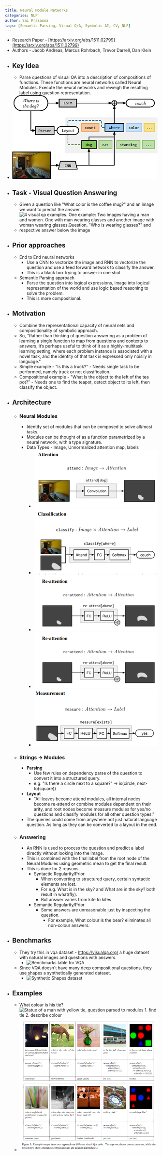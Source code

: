 ```yaml
---
title: Neural Module Networks
categories: NLP
author: Sai Prasanna
tags: [Semantic Parsing, Visual Q/A, Symbolic AI, CV, NLP]
---
```

- Research Paper -  [https://arxiv.org/abs/1511.02799](https://arxiv.org/abs/1511.02799)
- Authors - Jacob Andreas, Marcus Rohrbach, Trevor Darrell, Dan Klein
- ## Key Idea
    - Parse questions of visual QA into a description of compositions of functions. These functions are neural networks called Neural Modules. Execute the neural networks and reweigh the resulting label using question representation.
- ![Architecture diagram](/assets/images/neural-module-networks/1.png)
- ## Task - Visual Question Answering
    - Given a question like "What color is the coffee mug?" and an image we want to predict the answer.
    - ![4  visual qa examples. One example: Two images having a man and women. One with man wearing glasses and another image with woman wearing glasses.Question, "Who is wearing glasses?" and respective answer below the image](https://visualqa.org/static/img/vqa_examples.jpg)
- ## Prior approaches
    - End to End neural networks
        - Use a CNN to vectorize the image and RNN to vectorize the question and use a feed forward network to classify the answer.
        - This is a black box trying to answer in one shot.
    - Semantic Parsing approach
        - Parse the question into logical expressions, image into logical representation of the world and use logic based reasoning to solve the problem.
        - This is more compositional.
- ## Motivation
    - Combine the representational capacity of neural nets and compositionality of symbolic approach.
    - So, "Rather than thinking of question answering as a problem of learning a single function to map from questions and contexts to answers, it’s perhaps useful
to think of it as a highly-multitask learning setting, where
each problem instance is associated with a novel task, and
the  identity  of  that  task  is  expressed  only  noisily  in  language."
    - Simple example - "Is this a truck?" - Needs single task to be performed, namely truck or not classification.
    - Compositional example - "What is the object to the left of the tea pot?" - Needs one to find the teapot, detect object to its left, then classify the object.
- ## Architecture
    - ### Neural Modules
        - Identify set of modules that can be composed to solve all/most tasks.
        - Modules can be thought of as a function parametrized by a neural network, with a type signature.
        - Data Types - Image, Unnormalized attention map, labels
            - ![Attention Module](/assets/images/neural-module-networks/2.png)
            - ![Classification Module](/assets/images/neural-module-networks/3.png)
            - ![Reattention module](/assets/images/neural-module-networks/4.png)
            - ![Combination module](/assets/images/neural-module-networks/5.png)
            - ![Measurement Module](/assets/images/neural-module-networks/6.png)
    - ### Strings -> Modules
        - **Parsing**
            - Use few rules on dependency parse of the question to convert it into a structured query.
            - e.g. "Is there a circle next to a square?" ->  is(circle, next-to(square))
        - **Layout**
            - "All leaves become attend modules, all internal nodes become
re-attend or combine modules dependent on their arity, and root nodes become measure modules for yes/no questions and classify modules for all other question types."
        - The queries could come from anywhere not just natural language question. As long as they can be converted to a layout in the end.
    - ### Answering
        - An RNN is used to process the question and predict a label directly without looking into the image.
        - This is combined with the final label from the root node of the Neural Modules using geometric mean to get the final result.
        - This is done for 2 reasons
            - Syntactic Regularity/Prior
                - When converting to structured query, certain syntactic elements are lost.
                - For e.g. What is in the sky? and What are in the sky?  both result in what(fly).
                - But answer varies from kite to kites.
            - Semantic Regularity/Prior
                - Some answers are unreasonable just by inspecting the question.
                    - For example, What colour is the bear? eliminates all non-colour answers.
- ## Benchmarks
    - They try this in vqa dataset - https://visualqa.org/ a huge dataset with natural images and questions with answers.
        - ![Benchmarks table for VQA](https://d3i71xaburhd42.cloudfront.net/21c99706bb26e9012bfb4d8d48009a3d45af59b2/7-Table3-1.png)
    - Since VQA doesn't have many deep compositional questions, they use shapes a synthetically generated dataset.
        - ![Synthetic Shapes dataset](https://d3i71xaburhd42.cloudfront.net/21c99706bb26e9012bfb4d8d48009a3d45af59b2/7-Table2-1.png)
- ## Examples
    - What colour is his tie? ![Statue of a man with yellow tie, question parsed to modules 1. find tie  2. describe colour ](https://d3i71xaburhd42.cloudfront.net/21c99706bb26e9012bfb4d8d48009a3d45af59b2/5-Figure2-1.png)
    - ![Correct and incorrect predictions](/assets/images/neural-module-networks/7.png)
